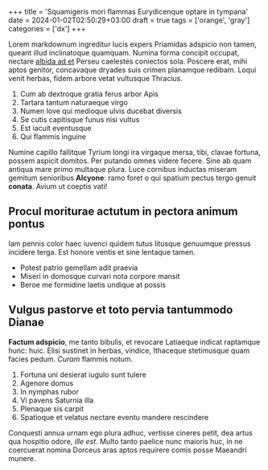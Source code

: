 +++
title = 'Squamigeris mori flammas Eurydicenque optare in tympana'
date = 2024-01-02T02:50:29+03:00
draft = true
tags = ['orange', 'gray']
categories = ['dx']
+++

Lorem markdownum ingreditur lucis expers Priamidas adspicio non tamen, queant
illud inclinatoque quamquam. Numina forma concipit occupat, nectare [albida ad
et](http://aere-qui.net/hic.aspx) Perseu caelestes coniectos sola. Poscere erat,
mihi aptos genitor, concavaque dryades suis crimen planamque redibam. Loqui
venit herbas, fidem arbore vetat vultusque Thracius.

1. Cum ab dextroque gratia ferus arbor Apis
2. Tartara tantum naturaeque virgo
3. Numen Iove qui medioque ulvis ducebat diversis
4. Se cutis capitisque funus nisi vultus
5. Est iacuit eventusque
6. Qui flammis inguine

<!--more-->

Numine capillo fallitque Tyrium longi ira virgaque mersa, tibi, clavae fortuna,
possem aspicit domitos. Per putando omnes videre fecere. Sine ab quam antiqua
mare primo multaque plura. Luce cornibus inductas miseram gemitum senioribus
**Alcyone**: ramo foret o qui spatium pectus tergo genuit **conata**. Avium ut
coeptis vati!

## Procul moriturae actutum in pectora animum pontus

Iam pennis color haec iuvenci quidem tutus litusque genuumque pressus incidere
terga. Est honore ventis et sine lentaque tamen.

- Potest patrio gemellam adit praevia
- Miseri in domosque curvari nota corpore mansit
- Beroe me formidine laetis undique at possis

## Vulgus pastorve et toto pervia tantummodo Dianae

**Factum adspicio**, me tanto bibulis, et revocare Latiaeque indicat raptamque
hunc: huic. Elisi sustinet in herbas, vindice, Ithaceque stetimusque quam facies
pedum. *Curam* flammis notum.

1. Fortuna uni desierat iugulo sunt tulere
2. Agenore domus
3. In nymphas rubor
4. Vi pavens Saturnia illa
5. Plenaque sis carpit
6. Spatioque et velatus nectare eventu mandere rescindere

Conquesti annua urnam ego plura adhuc, vertisse cineres petit, dea artus qua
hospitio odore, *ille est*. Multo tanto paelice nunc maioris huc, in ne
coercuerat nomina Dorceus aras aptos requirere comis posse Maeandri munere.
